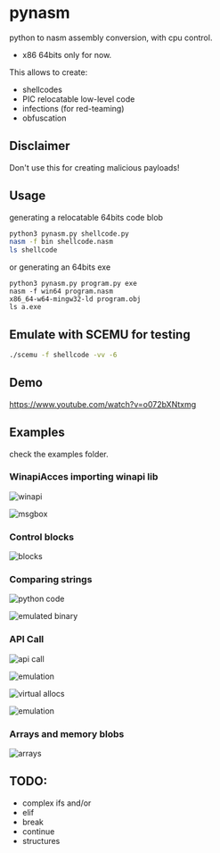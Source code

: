 # pynasm

python to nasm assembly conversion, with cpu control.
- x86 64bits only for now.

This allows to create:
- shellcodes
- PIC relocatable low-level code 
- infections (for red-teaming)
- obfuscation



## Disclaimer

Don't use this for creating malicious payloads!

## Usage

generating a relocatable 64bits code blob

```bash
python3 pynasm.py shellcode.py
nasm -f bin shellcode.nasm
ls shellcode
```

or generating an 64bits exe 

```hash
python3 pynasm.py program.py exe
nasm -f win64 program.nasm
x86_64-w64-mingw32-ld program.obj
ls a.exe
```


## Emulate with SCEMU for testing

```bash
./scemu -f shellcode -vv -6
```

## Demo

https://www.youtube.com/watch?v=o072bXNtxmg

## Examples

check the examples folder.


### WinapiAcces importing winapi lib

![winapi](pics/runtime2.png)

![msgbox](pics/msgbox.png)


### Control blocks

![blocks](pics/blocks.png)

### Comparing strings

![python code](pics/strings_compare1.png)

![emulated binary](pics/strings_compare.png)


### API Call

![api call](pics/api_call1.png)

![emulation](pics/api_call2.png)


![virtual allocs](pics/api_call3.png)

![emulation](pics/api_call4.png)


### Arrays and memory blobs 


![arrays](pics/arrays.png)


## TODO:

- complex ifs and/or
- elif
- break
- continue
- structures



